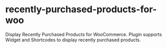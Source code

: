 # recently-purchased-products-for-woo
Display Recently Purchased Products for WooCommerce. Plugin supports Widget and Shortcodes to display recently purchased products.
